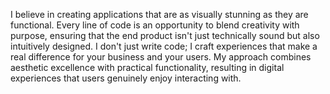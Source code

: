 I believe in creating applications that are as visually stunning as they are functional. Every line of code is an opportunity to blend creativity with purpose, ensuring that the end product isn't just technically sound but also intuitively designed. I don't just write code; I craft experiences that make a real difference for your business and your users. My approach combines aesthetic excellence with practical functionality, resulting in digital experiences that users genuinely enjoy interacting with.